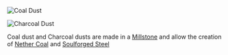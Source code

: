 ![Coal Dust](item:betterwithmods:material@18)

![Charcoal Dust](item:betterwithmods:material@37)

Coal dust and Charcoal dusts are made in a [Millstone](../blocks/millstone.md) and allow the creation of [Nether Coal](nether_coal.md) and [Soulforged Steel](soulforged_steel.md)